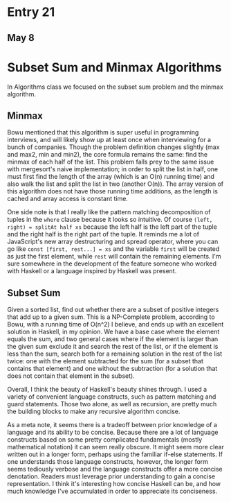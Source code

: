 # Entry 21

## May 8

# Subset Sum and Minmax Algorithms

In Algorithms class we focused on the subset sum problem and the minmax algorithm.

## Minmax

Bowu mentioned that this algorithm is super useful in programming interviews, and will likely show up at least once when interviewing for a bunch of companies. Though the problem definition changes slightly (max and max2, min and min2), the core formula remains the same: find the minmax of each half of the list. This problem falls prey to the same issue with mergesort's naive implementation; in order to split the list in half, one must first find the length of the array (which is an O(n) running time) and also walk the list and split the list in two (another O(n)). The array version of this algorithm does not have those running time additions, as the length is cached and array access is constant time.

One side note is that I really like the pattern matching decomposition of tuples in the `where` clause because it looks so intuitive. Of course `(left, right) = splitAt half xs` because the left half is the left part of the tuple and the right half is the right part of the tuple. It reminds me a lot of JavaScript's new array destructuring and spread operator, where you can go like `const [first, rest...] = xs` and the variable `first` will be created as just the first element, while `rest` will contain the remaining elements. I'm sure somewhere in the development of the feature someone who worked with Haskell or a language inspired by Haskell was present.

## Subset Sum

Given a sorted list, find out whether there are a subset of positive integers that add up to a given sum. This is a NP-Complete problem, according to Bowu, with a running time of O(n^2) I believe, and ends up with an excellent solution in Haskell, in my opinion. We have a base case where the element equals the sum, and two general cases where if the element is larger than the given sum exclude it and search the rest of the list, or if the element is less than the sum, search both for a remaining solution in the rest of the list twice: one with the element subtracted for the sum (for a subset that contains that element) and one without the subtraction (for a solution that does not contain that element in the subset).

Overall, I think the beauty of Haskell's beauty shines through. I used a variety of convenient language constructs, such as pattern matching and guard statements. Those two alone, as well as recursion, are pretty much the building blocks to make any recursive algorithm concise.

As a meta note, it seems there is a tradeoff between prior knowledge of a language and its ability to be concise. Because there are a lot of language constructs based on some pretty complicated fundamentals (mostly mathematical notation) it can seem really obscure. It might seem more clear written out in a longer form, perhaps using the familiar if-else statements. If one understands those language constructs, however, the longer form seems tediously verbose and the language constructs offer a more concise denotation. Readers must leverage prior understanding to gain a concise representation. I think it's interesting how concise Haskell can be, and how much knowledge I've accumulated in order to appreciate its conciseness.